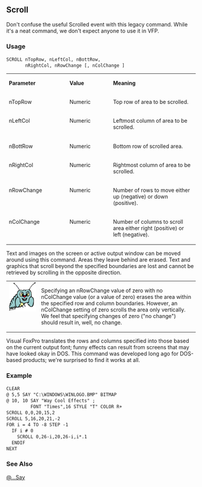 ## Scroll

Don't confuse the useful Scrolled event with this legacy command. While it's a neat command, we don't expect anyone to use it in VFP. 

### Usage

```foxpro
SCROLL nTopRow, nLeftCol, nBottRow,
       nRightCol, nRowChange [, nColChange ]
```
<table>
<tr>
  <td width="32%" valign="top">
  <p><b>Parameter</b></p>
  </td>
  <td width="23%" valign="top">
  <p><b>Value</b></p>
  </td>
  <td width="45%" valign="top">
  <p><b>Meaning</b></p>
  </td>
 </tr>
<tr>
  <td width="32%" valign="top">
  <p>nTopRow</p>
  </td>
  <td width="23%" valign="top">
  <p>Numeric</p>
  </td>
  <td width="45%" valign="top">
  <p>Top row of area to be scrolled.</p>
  </td>
 </tr>
<tr>
  <td width="32%" valign="top">
  <p>nLeftCol</p>
  </td>
  <td width="23%" valign="top">
  <p>Numeric</p>
  </td>
  <td width="45%" valign="top">
  <p>Leftmost column of area to be scrolled.</p>
  </td>
 </tr>
<tr>
  <td width="32%" valign="top">
  <p>nBottRow</p>
  </td>
  <td width="23%" valign="top">
  <p>Numeric</p>
  </td>
  <td width="45%" valign="top">
  <p>Bottom row of scrolled area.</p>
  </td>
 </tr>
<tr>
  <td width="32%" valign="top">
  <p>nRightCol</p>
  </td>
  <td width="23%" valign="top">
  <p>Numeric</p>
  </td>
  <td width="45%" valign="top">
  <p>Rightmost column of area to be scrolled. </p>
  </td>
 </tr>
<tr>
  <td width="32%" valign="top">
  <p>nRowChange</p>
  </td>
  <td width="23%" valign="top">
  <p>Numeric</p>
  </td>
  <td width="45%" valign="top">
  <p>Number of rows to move either up (negative) or down (positive).</p>
  </td>
 </tr>
<tr>
  <td width="32%" valign="top">
  <p>nColChange</p>
  </td>
  <td width="23%" valign="top">
  <p>Numeric</p>
  </td>
  <td width="45%" valign="top">
  <p>Number of columns to scroll area either right (positive) or left (negative).</p>
  </td>
 </tr>
</table>

Text and images on the screen or active output window can be moved around using this command. Areas they leave behind are erased. Text and graphics that scroll beyond the specified boundaries are lost and cannot be retrieved by scrolling in the opposite direction. 

<table>
<tr>
  <td width="17%" valign="top">
<img width="95" height="78" src="bug.gif">
  </td>
  <td width="83%">
  <p>Specifying an nRowChange value of zero with no nColChange value (or a value of zero) erases the area within the specified row and column boundaries. However, an nColChange setting of zero scrolls the area only vertically. We feel that specifying changes of zero (&quot;no change&quot;) should result in, well, no change.</p>
  </td>
 </tr>
</table>

Visual FoxPro translates the rows and columns specified into those based on the current output font; funny effects can result from screens that may have looked okay in DOS. This command was developed long ago for DOS-based products; we're surprised to find it works at all.

### Example

```foxpro
CLEAR
@ 5,5 SAY "C:\WINDOWS\WINLOGO.BMP" BITMAP
@ 10, 10 SAY "Way Cool Effects" ;
         FONT "Times",16 STYLE "T" COLOR R+
SCROLL 0,0,20,15,2
SCROLL 5,16,20,21,-2
FOR i = 4 TO -8 STEP -1
  IF i # 0
    SCROLL 0,26-i,20,26-i,i*.1
  ENDIF
NEXT
```
### See Also

[@...Say](s4g175.md)